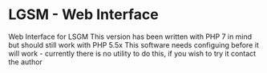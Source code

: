 # LGSM - Web Interface
Web Interface for LSGM
This version has been written with PHP 7 in mind but should still work with PHP 5.5x
This software needs configuing before it will work - currently there is no utility to do this, if you wish to try it contact the author
